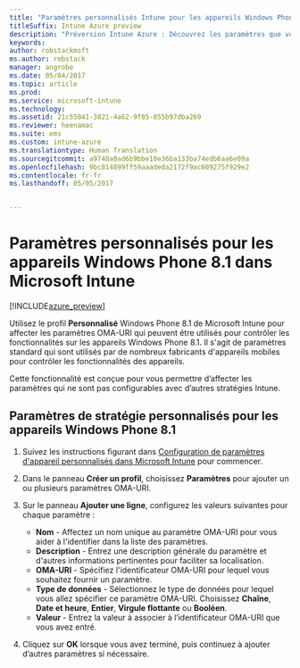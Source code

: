 ```yaml
---
title: "Paramètres personnalisés Intune pour les appareils Windows Phone 8.1"
titleSuffix: Intune Azure preview
description: "Préversion Intune Azure : Découvrez les paramètres que vous pouvez utiliser dans un profil personnalisé Windows Phone 8.1."
keywords: 
author: robstackmsft
ms.author: robstack
manager: angrobe
ms.date: 05/04/2017
ms.topic: article
ms.prod: 
ms.service: microsoft-intune
ms.technology: 
ms.assetid: 21c55041-3821-4a62-9f85-855b97dba269
ms.reviewer: heenamac
ms.suite: ems
ms.custom: intune-azure
ms.translationtype: Human Translation
ms.sourcegitcommit: a9748a0ad6b9bbe10e36ba133ba74edb6aa6e09a
ms.openlocfilehash: 9bc814899ff59aaadeda2172f9ac609275f929e2
ms.contentlocale: fr-fr
ms.lasthandoff: 05/05/2017


---
```


# <a name="custom-settings-for-windows-phone-81-devices-in-microsoft-intune"></a>Paramètres personnalisés pour les appareils Windows Phone 8.1 dans Microsoft Intune

[!INCLUDE[azure_preview](../includes/azure_preview.md)]

Utilisez le profil **Personnalisé** Windows Phone 8.1 de Microsoft Intune pour affecter les paramètres OMA-URI qui peuvent être utilisés pour contrôler les fonctionnalités sur les appareils Windows Phone 8.1. Il s'agit de paramètres standard qui sont utilisés par de nombreux fabricants d'appareils mobiles pour contrôler les fonctionnalités des appareils.

Cette fonctionnalité est conçue pour vous permettre d’affecter les paramètres qui ne sont pas configurables avec d’autres stratégies Intune.

## <a name="custom-policy-settings-for-windows-phone-81-devices"></a>Paramètres de stratégie personnalisés pour les appareils Windows Phone 8.1

1. Suivez les instructions figurant dans [Configuration de paramètres d'appareil personnalisés dans Microsoft Intune](how-to-configure-custom-settings.md) pour commencer.
2. Dans le panneau **Créer un profil**, choisissez **Paramètres** pour ajouter un ou plusieurs paramètres OMA-URI.
3. Sur le panneau **Ajouter une ligne**, configurez les valeurs suivantes pour chaque paramètre :
    - **Nom** - Affectez un nom unique au paramètre OMA-URI pour vous aider à l'identifier dans la liste des paramètres.
    - **Description** - Entrez une description générale du paramètre et d'autres informations pertinentes pour faciliter sa localisation.
    - **OMA-URI** - Spécifiez l'identificateur OMA-URI pour lequel vous souhaitez fournir un paramètre.
    - **Type de données** - Sélectionnez le type de données pour lequel vous allez spécifier ce paramètre OMA-URI. Choisissez **Chaîne**, **Date et heure**, **Entier**, **Virgule flottante** ou **Booléen**.
    - **Valeur** - Entrez la valeur à associer à l’identificateur OMA-URI que vous avez entré.

4. Cliquez sur **OK** lorsque vous avez terminé, puis continuez à ajouter d’autres paramètres si nécessaire.

